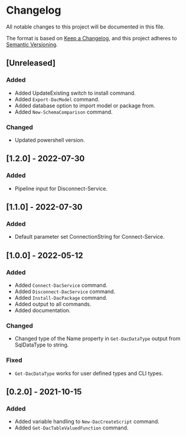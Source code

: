 # Changelog

All notable changes to this project will be documented in this file.

The format is based on [Keep a Changelog](https://keepachangelog.com/en/1.0.0/),
and this project adheres to [Semantic Versioning](https://semver.org/spec/v2.0.0.html).

## [Unreleased]

### Added

- Added UpdateExisting switch to install command.
- Added `Export-DacModel` command.
- Added database option to import model or package from.
- Added `New-SchemaComparison` command.

### Changed

- Updated powershell version.

## [1.2.0] - 2022-07-30

### Added

- Pipeline input for Disconnect-Service.

## [1.1.0] - 2022-07-30

### Added

- Default parameter set ConnectionString for Connect-Service.

## [1.0.0] - 2022-05-12

### Added

- Added `Connect-DacService` command.
- Added `Disconnect-DacService` command.
- Added `Install-DacPackage` command.
- Added output to all commands.
- Added documentation.

### Changed

- Changed type of the Name property in `Get-DacDataType` output from SqlDataType to string.

### Fixed

- `Get-DacDataType` works for user defined types and CLI types.

## [0.2.0] - 2021-10-15

### Added

- Added variable handling to `New-DacCreateScript` command.
- Added `Get-DacTableValuedFunction` command.

<!-- markdownlint-configure-file {"MD024": { "siblings_only": true } } -->
